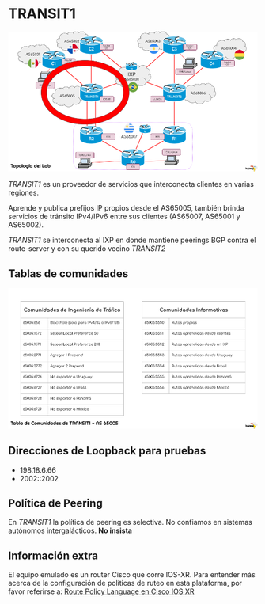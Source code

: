 # TRANSIT1

![TRANSIT1](/assets/img/lacnog-handson-bgp-as65005.png)

*TRANSIT1* es un proveedor de servicios que interconecta clientes en varias regiones.

Aprende y publica prefijos IP propios desde el AS65005, también brinda servicios de tránsito IPv4/IPv6 entre sus clientes (AS65007, AS65001 y AS65002).  

*TRANSIT1* se interconecta al IXP en donde mantiene peerings BGP contra el route-server y con su querido vecino *TRANSIT2*

## Tablas de comunidades

![Tablas de comunidades del AS65005](/assets/img/lacnog-handson-bgp-communities-as65005.png)


## Direcciones de Loopback para pruebas

* 198.18.6.66
* 2002::2002

## Política de Peering

En *TRANSIT1* la política de peering es selectiva. No confiamos en sistemas autónomos intergalácticos. **No insista**

## Información extra

El equipo emulado es un router Cisco que corre IOS-XR. Para entender más acerca de la configuración de políticas de ruteo en esta plataforma, por favor referirse a: 
[Route Policy Language en Cisco IOS XR](https://www.cisco.com/c/dam/en_us/training-events/le31/le46/cln/pdf/webinar_slides/RPL-Webinar-Slides-CLN.pdf)